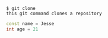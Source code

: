 ```
$ git clone
this git command clones a repository
```

```dart
const name = Jesse
int age = 21
```
